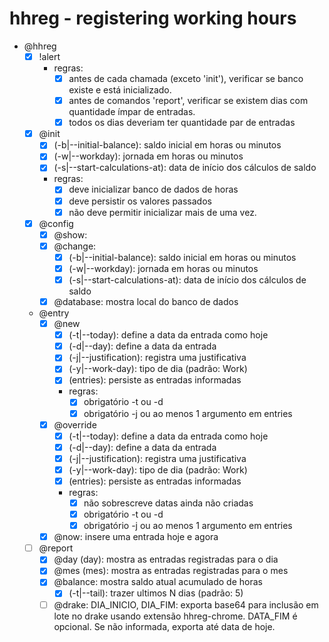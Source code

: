 # hhreg - registering working hours

- @hhreg
    - [x] !alert
        - regras:
            - [x] antes de cada chamada (exceto 'init'), verificar se banco existe e está inicializado.
            - [x] antes de comandos 'report', verificar se existem dias com quantidade ímpar de entradas.
            - [x] todos os dias deveriam ter quantidade par de entradas
    - [x] @init
        - [x] (-b|--initial-balance): saldo inicial em horas ou minutos
        - [x] (-w|--workday): jornada em horas ou minutos
        - [x] (-s|--start-calculations-at): data de início dos cálculos de saldo
        - regras:
            - [x] deve inicializar banco de dados de horas
            - [x] deve persistir os valores passados
            - [x] não deve permitir inicializar mais de uma vez.
    - [x] @config
        - [x] @show: 
        - [x] @change:
            - [x] (-b|--initial-balance): saldo inicial em horas ou minutos
            - [x] (-w|--workday): jornada em horas ou minutos
            - [x] (-s|--start-calculations-at): data de início dos cálculos de saldo
        - [x] @database: mostra local do banco de dados
    - @entry
        - [x] @new
            - [x] (-t|--today): define a data da entrada como hoje
            - [x] (-d|--day): define a data da entrada
            - [x] (-j|--justification): registra uma justificativa
            - [x] (-y|--work-day): tipo de dia (padrão: Work)
            - [x] (entries): persiste as entradas informadas
            - regras:
                - [x] obrigatório -t ou -d
                - [x] obrigatório -j ou ao menos 1 argumento em entries
        - [x] @override
            - [x] (-t|--today): define a data da entrada como hoje
            - [x] (-d|--day): define a data da entrada
            - [x] (-j|--justification): registra uma justificativa
            - [x] (-y|--work-day): tipo de dia (padrão: Work)
            - [x] (entries): persiste as entradas informadas
            - regras:
                - [x] não sobrescreve datas ainda não criadas
                - [x] obrigatório -t ou -d
                - [x] obrigatório -j ou ao menos 1 argumento em entries
        - [x] @now: insere uma entrada hoje e agora
    - [ ] @report
        - [x] @day (day): mostra as entradas registradas para o dia
        - [x] @mes (mes): mostra as entradas registradas para o mes
        - [x] @balance: mostra saldo atual acumulado de horas
            - [x] (-t|--tail): trazer ultimos N dias (padrão: 5)
        - [ ] @drake: DIA_INICIO, DIA_FIM: exporta base64 para inclusão em lote no drake usando extensão hhreg-chrome. DATA_FIM é opcional. Se não informada, exporta até data de hoje.